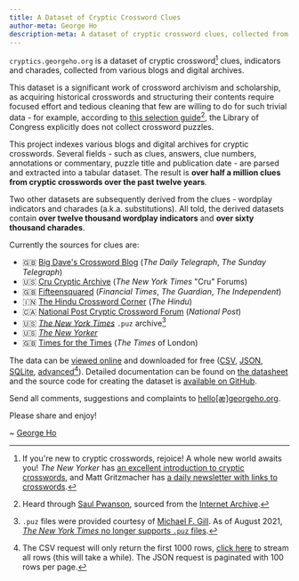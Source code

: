 ```yaml
---
title: A Dataset of Cryptic Crossword Clues
author-meta: George Ho
description-meta: A dataset of cryptic crossword clues, collected from various blogs and digital archives.
---
```


`cryptics.georgeho.org` is a dataset of cryptic crossword[^1] clues, indicators and charades, collected from various blogs and digital archives.

[^1]: If you're new to cryptic crosswords, rejoice! A whole new world awaits you! _The New Yorker_ has [an excellent introduction to cryptic crosswords](https://www.newyorker.com/puzzles-and-games-dept/cryptic-crossword/reintroducing-the-new-yorkers-cryptic-crossword), and Matt Gritzmacher has [a daily newsletter with links to crosswords](https://crosswordlinks.substack.com/).

This dataset is a significant work of crossword archivism and scholarship,
as acquiring historical crosswords and structuring their contents require
focused effort and tedious cleaning that few are willing to do for such trivial data -
for example, according to [this selection guide](/static/documents/Selection_AppendixE_v2.pdf)[^2],
the Library of Congress explicitly does not collect crossword puzzles.

[^2]: Heard through [Saul Pwanson](https://www.saul.pw/), sourced from the [Internet Archive](https://web.archive.org/web/20170222163604/https://www.loc.gov/library/reports/co_bpr/JIG-S/Selection_AppendixE_v2.pdf).

This project indexes various blogs and digital archives for cryptic crosswords.
Several fields - such as
clues, answers, clue numbers, annotations or commentary, puzzle title and publication date -
are parsed and extracted into a tabular dataset.
The result is **over half a million clues from cryptic crosswords over the past twelve years**.

Two other datasets are subsequently derived from the clues - wordplay indicators and charades (a.k.a. substitutions).
All told, the derived datasets contain **over twelve thousand wordplay indicators** and **over sixty thousand charades**.

Currently the sources for clues are:

- 🇬🇧 [Big Dave's Crossword Blog](http://bigdave44.com/) (_The Daily Telegraph_, _The Sunday Telegraph_)
- 🇺🇸 [Cru Cryptic Archive](https://theworld.com/~wij/puzzles/cru/) (_The New York Times_ "Cru" Forums)
- 🇬🇧 [Fifteensquared](https://www.fifteensquared.net/) (_Financial Times_, _The Guardian_, _The Independent_)
- 🇮🇳 [The Hindu Crossword Corner](https://thehinducrosswordcorner.blogspot.com/) (_The Hindu_)
- 🇨🇦 [National Post Cryptic Crossword Forum](https://natpostcryptic.blogspot.com/) (_National Post_)
- 🇺🇸 [_The New York Times_](https://www.nytimes.com/crosswords) `.puz` archive[^3]
- 🇺🇸 [_The New Yorker_](https://www.newyorker.com/crossword-puzzles-and-games)
- 🇬🇧 [Times for the Times](https://times-xwd-times.livejournal.com/) (_The Times_ of London)

[^3]: `.puz` files were provided courtesy of [Michael F. Gill](https://bbtp.net/). As of August 2021, [_The New York Times_ no longer supports `.puz` files](https://www.nytimes.com/2021/08/02/crosswords/nyt-games-no-longer-available-on-across-lite-as-of-aug-9.html).

The data can be [viewed online](/data/clues) and downloaded for free
([CSV](/data/clues.csv?_size=max), [JSON](/data/clues.json), [SQLite](/data.db), [advanced](/data/clues#export)[^4]).
Detailed documentation can be found on [the datasheet](/datasheet)
and the source code for creating the dataset is [available on GitHub](https://github.com/eigenfoo/cryptics).

[^4]: The CSV request will only return the first 1000 rows, [click here](/data/clues.csv?_stream=on&_size=max) to stream all rows (this will take a while). The JSON request is paginated with 100 rows per page.

Send all comments, suggestions and complaints to [hello[&#230;]georgeho.org](mailto:hello[&#230;]georgeho.org).

Please share and enjoy!

\~ [George Ho](https://www.georgeho.org/)
